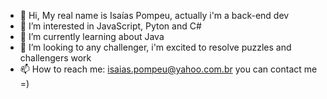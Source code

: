 - 👋 Hi, My real name is Isaías Pompeu, actually i'm a back-end dev 
- 👀 I’m interested in JavaScript, Pyton and C#
- 🌱 I’m currently learning about Java
- 💞️ I’m looking to any challenger, i'm excited to resolve puzzles and challengers work
- 📫 How to reach me: isaias.pompeu@yahoo.com.br you can contact me =) 

<!---
lob00/lob00 is a ✨ special ✨ repository because its `README.md` (this file) appears on your GitHub profile.
You can click the Preview link to take a look at your changes.
--->

